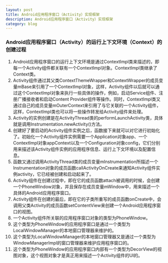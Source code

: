 ```yaml
---
layout: post
title: Android应用程序窗口（Activity）实现框架
description: Android应用程序窗口（Activity）实现框架
category: blog
---
```



### Android应用程序窗口（Activity）的运行上下文环境（Context）的创建过程    
1. Android应用程序窗口的运行上下文环境是通过ContextImpl类来描述的，即每一个Activity组件都关联有一个ContextImpl对象。ContextImpl类继承了Context类。  
2. Activity组件通过其父类ContextThemeWrapper和ContextWrapper的成员变量mBase来引用了一个ContextImpl对象，这样，Activity组件以后就可以通过这个ContextImpl对象来执行一些具体的操作，例如，启动Service组件、注册广播接收者和启动Content Provider组件等操作。同时，ContextImpl类又通过自己的成员变量mOuterContext来引用了与它关联的一个Activity组件，这样，ContextImpl类也可以将一些操作转发给Activity组件来处理。  
3. Activity的实例创建是在ActivityThread类的performLaunchActivity类，具体就是调用Instrumentation.newActivity()方法。  
4. 创建好了要启动的Activity组件实例之后，函数接下来就可以对它进行初始化了。初始化一个Activity组件实例需要一个Application对象app、一个ContextImpl对象appContext以及一个Configuration对象config，它们分别用来描述该Activity组件实例的应用程序信息、运行上下文环境以及配置信息。  
5. 函数又通过调用ActivityThread类的成员变量mInstrumentation所描述一个Instrumentation对象的成员函数callActivityOnCreate来通知Activity组件实例activity，它已经被创建和启动起来了。  
6. Activity组件在创建过程中，即在它的成员函数attach被调用的时候，会创建一个PhoneWindow对象，并且保存在成员变量mWindow中，用来描述一个具体的Android应用程序窗口。  
7. Activity组件在创建的最后，即在它的子类所重写的成员函数onCreate中，会调用父类Activity的成员函数setContentView来创建一个Android应用程序窗口的视图。  
8. 一个Activity组件所关联的应用程序窗口对象的类型为PhoneWindow。  
9. 这个类型为PhoneWindow的应用程序窗口是通过一个类型为LocalWindowManager的本地窗口管理器来维护的。  
10. 这个类型为LocalWindowManager的本地窗口管理器又是通过一个类型为WindowManagerImpl的窗口管理器来维护应用程序窗口的。  
11. 这个类型为PhoneWindow的应用程序窗口内部有一个类型为DecorView的视图对象，这个视图对象才是真正用来描述一个Activity组件的UI的。  

